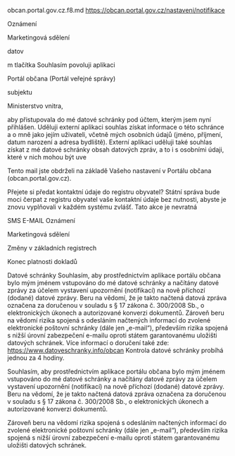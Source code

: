 obcan.portal.gov.cz.f8.md
https://obcan.portal.gov.cz/nastaveni/notifikace



Oznámení

Marketingová sdělení


 datov










m tlačítka Souhlasím povoluji aplikaci

Portál občana (Portál veřejné správy)

subjektu

Ministerstvo vnitra,

aby přistupovala do mé datové schránky pod účtem, kterým jsem nyní přihlášen. Uděluji externí aplikaci souhlas získat informace o této schránce a o mně jako jejím uživateli, včetně mých osobních údajů (jméno, příjmení, datum narození a adresa bydliště). Externí aplikaci uděluji také souhlas získat z mé datové schránky obsah datových zpráv, a to i s osobními údaji, které v nich mohou být uve


Tento mail jste obdrželi na základě Vašeho nastavení v Portálu občana (obcan.portal.gov.cz).



Přejete si předat kontaktní údaje do registru obyvatel?
Státní správa bude moci čerpat z registru obyvatel vaše kontaktní údaje bez nutnosti, abyste je znovu vyplňovali v každém systému zvlášť.
Tato akce je nevratná














SMS
E-MAIL
Oznámení


Marketingová sdělení


Změny v základních registrech


Konec platnosti dokladů


Datové schránky
Souhlasím, aby prostřednictvím aplikace portálu občana bylo mým jménem vstupováno do mé datové schránky a načítány datové zprávy za účelem vystavení upozornění (notifikací) na nově příchozí (dodané) datové zprávy. Beru na vědomí, že je takto načtená datová zpráva označena za doručenou v souladu s § 17 zákona č. 300/2008 Sb., o elektronických úkonech a autorizované konverzi dokumentů. Zároveň beru na vědomí rizika spojená s odesláním načtených informací do zvolené elektronické poštovní schránky (dále jen „e-mail“), především rizika spojená s nižší úrovní zabezpečení e-mailu oproti státem garantovanému uložišti datových schránek. Více informací o doručení také zde: https://www.datoveschranky.info/obcan
Kontrola datové schránky probíhá jednou za 4 hodiny.



Souhlasím, aby prostřednictvím aplikace portálu občana bylo mým jménem vstupováno do mé datové schránky a načítány datové zprávy za účelem vystavení upozornění (notifikací) na nově příchozí (dodané) datové zprávy. Beru na vědomí, že je takto načtená datová zpráva označena za doručenou v souladu s § 17 zákona č. 300/2008 Sb., o elektronických úkonech a autorizované konverzi dokumentů.

Zároveň beru na vědomí rizika spojená s odesláním načtených informací do zvolené elektronické poštovní schránky (dále jen „e-mail“), především rizika spojená s nižší úrovní zabezpečení e-mailu oproti státem garantovanému uložišti datových schránek.



